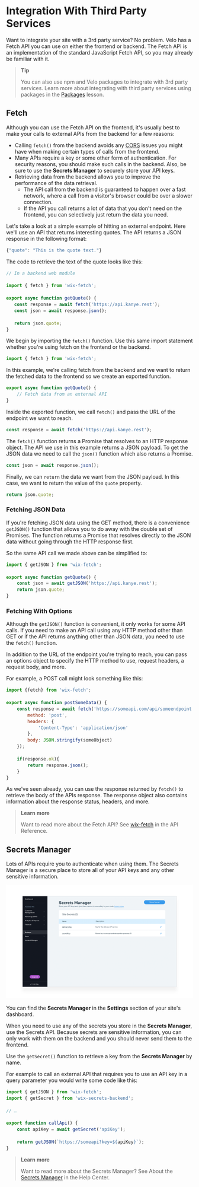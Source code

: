 # Integration With Third Party Services

Want to integrate your site with a 3rd party service? No problem. Velo has a Fetch API you can use on either the frontend or backend. The Fetch API is an implementation of the standard JavaScript Fetch API, so you may already be familiar with it.

> **Tip**
>
> You can also use npm and Velo packages to integrate with 3rd party services. Learn more about integrating with third party services using packages in the [Packages](./packages.md) lesson.

## Fetch

Although you can use the Fetch API on the frontend, it's usually best to make your calls to external APIs from the backend for a few reasons:

-   Calling `fetch()` from the backend avoids any [CORS](https://developer.mozilla.org/en-US/docs/Web/HTTP/CORS) issues you might have when making certain types of calls from the frontend.
-   Many APIs require a key or some other form of authentication. For security reasons, you should make such calls in the backend. Also, be sure to use the **Secrets Manager** to securely store your API keys.
-   Retrieving data from the backend allows you to improve the performance of the data retrieval.
    -   The API call from the backend is guaranteed to happen over a fast network, where a call from a visitor's browser could be over a slower connection.
    -   If the API you call returns a lot of data that you don't need on the frontend, you can selectively just return the data you need.

Let's take a look at a simple example of hitting an external endpoint. Here we'll use an API that returns interesting quotes. The API returns a JSON response in the following format:

```javascript
{"quote": "This is the quote text."}
```

The code to retrieve the text of the quote looks like this:

```javascript
// In a backend web module

import { fetch } from 'wix-fetch';

export async function getQuote() {
   const response = await fetch('https://api.kanye.rest');
   const json = await response.json();

   return json.quote;
}
```

We begin by importing the `fetch()` function. Use this same import statement whether you're using fetch on the frontend or the backend.

```javascript
import { fetch } from 'wix-fetch';
```

In this example, we're calling fetch from the backend and we want to return the fetched data to the frontend so we create an exported function. 

```javascript
export async function getQuote() {
    // Fetch data from an external API
}
```

Inside the exported function, we call `fetch()` and pass the URL of the endpoint we want to reach.

```javascript
const response = await fetch('https://api.kanye.rest');
```

The `fetch()` function returns a Promise that resolves to an HTTP response object. The API we use in this example returns a JSON payload. To get the JSON data we need to call the `json()` function which also returns a Promise.

```javascript
const json = await response.json();
```

Finally, we can `return` the data we want from the JSON payload. In this case, we want to return the value of the `quote` property.

```javascript
return json.quote;
```

### Fetching JSON Data

If you're fetching JSON data using the GET method, there is a convenience `getJSON()` function that allows you to do away with the double set of Promises. The function returns a Promise that resolves directly to the JSON data without going through the HTTP response first.

So the same API call we made above can be simplified to:

```javascript
import { getJSON } from 'wix-fetch';

export async function getQuote() {
    const json = await getJSON('https://api.kanye.rest');
    return json.quote;
}
```

### Fetching With Options

Although the `getJSON()` function is convenient, it only works for some API calls. If you need to make an API call using any HTTP method other than GET or if the API returns anything other than JSON data, you need to use the `fetch()` function.

In addition to the URL of the endpoint you're trying to reach, you can pass an options object to specify the HTTP method to use, request headers, a request body, and more.

For example, a POST call might look something like this:

```javascript
import {fetch} from 'wix-fetch';

export async function postSomeData() {
    const response = await fetch('https://someapi.com/api/someendpoint', {
        method: 'post',
        headers: {
            'Content-Type': 'application/json'
        },
        body: JSON.stringify(someObject)
    });

    if(response.ok){
        return response.json();  
    }
}
```

As we've seen already, you can use the response returned by `fetch()` to retrieve the body of the APIs response. The response object also contains information about the response status, headers, and more.

> **Learn more**
> 
> Want to read more about the Fetch API? See [wix-fetch](https://www.wix.com/velo/reference/wix-fetch) in the API Reference.

## Secrets Manager

Lots of APIs require you to authenticate when using them. The Secrets Manager is a secure place to store all of your API keys and any other sensitive information.

![Secrets Manager](../media/secrets_manager.png)

You can find the **Secrets Manager** in the **Settings** section of your site's dashboard.

When you need to use any of the secrets you store in the **Secrets Manager**, use the Secrets API. Because secrets are sensitive information, you can only work with them on the backend and you should never send them to the frontend.

Use the `getSecret()` function to retrieve a key from the **Secrets Manager** by name.

For example to call an external API that requires you to use an API key in a query parameter you would write some code like this:

```javascript
import { getJSON } from 'wix-fetch';
import { getSecret } from 'wix-secrets-backend';

// …

export function callApi() {
    const apiKey = await getSecret('apiKey');

    return getJSON(`https://someapi?key=${apiKey}`);
}
```

> **Learn more**
> 
> Want to read more about the Secrets Manager? See About the [Secrets Manager](https://support.wix.com/en/article/velo-about-the-secrets-manager) in the Help Center.